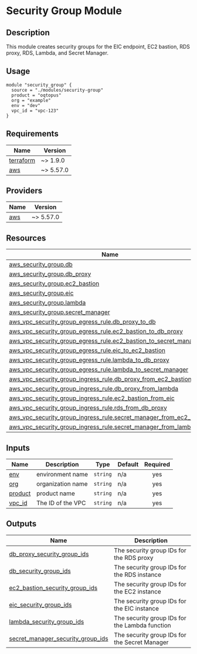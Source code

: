 <!-- BEGIN_TF_DOCS -->
# Security Group Module

## Description

This module creates security groups for the EIC endpoint, EC2 bastion, RDS proxy, RDS, Lambda, and Secret Manager.

## Usage

```hcl
module "security_group" {
  source = "./modules/security-group"
  product = "oqtopus"
  org = "example"
  env = "dev"
  vpc_id = "vpc-123"
}
```

## Requirements

| Name | Version |
|------|---------|
| <a name="requirement_terraform"></a> [terraform](#requirement\_terraform) | ~> 1.9.0 |
| <a name="requirement_aws"></a> [aws](#requirement\_aws) | ~> 5.57.0 |

## Providers

| Name | Version |
|------|---------|
| <a name="provider_aws"></a> [aws](#provider\_aws) | ~> 5.57.0 |

## Resources

| Name | Type |
|------|------|
| [aws_security_group.db](https://registry.terraform.io/providers/hashicorp/aws/latest/docs/resources/security_group) | resource |
| [aws_security_group.db_proxy](https://registry.terraform.io/providers/hashicorp/aws/latest/docs/resources/security_group) | resource |
| [aws_security_group.ec2_bastion](https://registry.terraform.io/providers/hashicorp/aws/latest/docs/resources/security_group) | resource |
| [aws_security_group.eic](https://registry.terraform.io/providers/hashicorp/aws/latest/docs/resources/security_group) | resource |
| [aws_security_group.lambda](https://registry.terraform.io/providers/hashicorp/aws/latest/docs/resources/security_group) | resource |
| [aws_security_group.secret_manager](https://registry.terraform.io/providers/hashicorp/aws/latest/docs/resources/security_group) | resource |
| [aws_vpc_security_group_egress_rule.db_proxy_to_db](https://registry.terraform.io/providers/hashicorp/aws/latest/docs/resources/vpc_security_group_egress_rule) | resource |
| [aws_vpc_security_group_egress_rule.ec2_bastion_to_db_proxy](https://registry.terraform.io/providers/hashicorp/aws/latest/docs/resources/vpc_security_group_egress_rule) | resource |
| [aws_vpc_security_group_egress_rule.ec2_bastion_to_secret_manager](https://registry.terraform.io/providers/hashicorp/aws/latest/docs/resources/vpc_security_group_egress_rule) | resource |
| [aws_vpc_security_group_egress_rule.eic_to_ec2_bastion](https://registry.terraform.io/providers/hashicorp/aws/latest/docs/resources/vpc_security_group_egress_rule) | resource |
| [aws_vpc_security_group_egress_rule.lambda_to_db_proxy](https://registry.terraform.io/providers/hashicorp/aws/latest/docs/resources/vpc_security_group_egress_rule) | resource |
| [aws_vpc_security_group_egress_rule.lambda_to_secret_manager](https://registry.terraform.io/providers/hashicorp/aws/latest/docs/resources/vpc_security_group_egress_rule) | resource |
| [aws_vpc_security_group_ingress_rule.db_proxy_from_ec2_bastion](https://registry.terraform.io/providers/hashicorp/aws/latest/docs/resources/vpc_security_group_ingress_rule) | resource |
| [aws_vpc_security_group_ingress_rule.db_proxy_from_lambda](https://registry.terraform.io/providers/hashicorp/aws/latest/docs/resources/vpc_security_group_ingress_rule) | resource |
| [aws_vpc_security_group_ingress_rule.ec2_bastion_from_eic](https://registry.terraform.io/providers/hashicorp/aws/latest/docs/resources/vpc_security_group_ingress_rule) | resource |
| [aws_vpc_security_group_ingress_rule.rds_from_db_proxy](https://registry.terraform.io/providers/hashicorp/aws/latest/docs/resources/vpc_security_group_ingress_rule) | resource |
| [aws_vpc_security_group_ingress_rule.secret_manager_from_ec2_bastion](https://registry.terraform.io/providers/hashicorp/aws/latest/docs/resources/vpc_security_group_ingress_rule) | resource |
| [aws_vpc_security_group_ingress_rule.secret_manager_from_lambda](https://registry.terraform.io/providers/hashicorp/aws/latest/docs/resources/vpc_security_group_ingress_rule) | resource |

## Inputs

| Name | Description | Type | Default | Required |
|------|-------------|------|---------|:--------:|
| <a name="input_env"></a> [env](#input\_env) | environment name | `string` | n/a | yes |
| <a name="input_org"></a> [org](#input\_org) | organization name | `string` | n/a | yes |
| <a name="input_product"></a> [product](#input\_product) | product name | `string` | n/a | yes |
| <a name="input_vpc_id"></a> [vpc\_id](#input\_vpc\_id) | The ID of the VPC | `string` | n/a | yes |

## Outputs

| Name | Description |
|------|-------------|
| <a name="output_db_proxy_security_group_ids"></a> [db\_proxy\_security\_group\_ids](#output\_db\_proxy\_security\_group\_ids) | The security group IDs for the RDS proxy |
| <a name="output_db_security_group_ids"></a> [db\_security\_group\_ids](#output\_db\_security\_group\_ids) | The security group IDs for the RDS instance |
| <a name="output_ec2_bastion_security_group_ids"></a> [ec2\_bastion\_security\_group\_ids](#output\_ec2\_bastion\_security\_group\_ids) | The security group IDs for the EC2 instance |
| <a name="output_eic_security_group_ids"></a> [eic\_security\_group\_ids](#output\_eic\_security\_group\_ids) | The security group IDs for the EIC instance |
| <a name="output_lambda_security_group_ids"></a> [lambda\_security\_group\_ids](#output\_lambda\_security\_group\_ids) | The security group IDs for the Lambda function |
| <a name="output_secret_manager_security_group_ids"></a> [secret\_manager\_security\_group\_ids](#output\_secret\_manager\_security\_group\_ids) | The security group IDs for the Secret Manager |
<!-- END_TF_DOCS -->